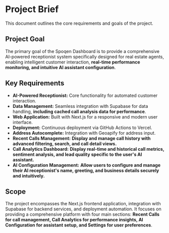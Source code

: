 # Project Brief

This document outlines the core requirements and goals of the project.

## Project Goal

The primary goal of the Spoqen Dashboard is to provide a comprehensive AI-powered receptionist system specifically designed for real estate agents, enabling intelligent customer interaction, **real-time performance monitoring, and intuitive AI assistant configuration**.

## Key Requirements

- **AI-Powered Receptionist:** Core functionality for automated customer interaction.
- **Data Management:** Seamless integration with Supabase for data handling, **including cached call analysis data for performance**.
- **Web Application:** Built with Next.js for a responsive and modern user interface.
- **Deployment:** Continuous deployment via GitHub Actions to Vercel.
- **Address Autocomplete:** Integration with Geoapify for address input.
- **Recent Calls Management:** **Display and manage call history with advanced filtering, search, and call detail views.**
- **Call Analytics Dashboard:** **Display real-time and historical call metrics, sentiment analysis, and lead quality specific to the user's AI assistant.**
- **AI Configuration Management:** **Allow users to configure and manage their AI receptionist's name, greeting, and business details securely and intuitively.**

## Scope

The project encompasses the Next.js frontend application, integration with Supabase for backend services, and deployment automation. It focuses on providing a comprehensive platform with four main sections: **Recent Calls for call management, Call Analytics for performance insights, AI Configuration for assistant setup, and Settings for user preferences**.
